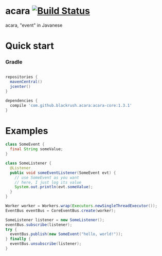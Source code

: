 acara [![Build Status](https://travis-ci.org/Blackrush/acara.svg)](https://travis-ci.org/Blackrush/acara)
=====

acara, "event" in Javanese

Quick start
===========

### Gradle

```groovy

repositories {
  mavenCentral()
  jcenter()
}

dependencies {
  compile 'com.github.blackrush.acara:acara-core:1.3.1'
}
```

Examples
========

```java
class SomeEvent {
  final String someValue;
}

class SomeListener {
  @Listener
  public void someEventListener(SomeEvent evt) {
    // use SomeEvent as you want
    // here, I just log its value
    System.out.println(evt.someValue);
  }
}

Worker worker = Workers.wrap(Executors.newSingleThreadExecutor());
EventBus eventBus = CoreEventBus.create(worker);

SomeListener listener = new SomeListener();
eventBus.subscribe(listener);
try {
  eventBus.publish(new SomeEvent("hello, world!"));
} finally {
  eventBus.unsubscribe(listener);
}
```
